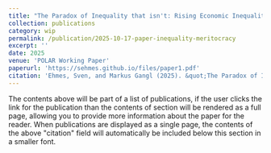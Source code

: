 ```yaml
---
title: "The Paradox of Inequality that isn't: Rising Economic Inequality Depresses and Polarises Citizens' Belief in Meritocracy"
collection: publications
category: wip
permalink: /publication/2025-10-17-paper-inequality-meritocracy
excerpt: ''
date: 2025
venue: 'POLAR Working Paper'
paperurl: 'https://sehmes.github.io/files/paper1.pdf'
citation: 'Ehmes, Sven, and Markus Gangl (2025). &quot;The Paradox of Inequality that isn't: Rising Economic Inequality Depresses and Polarises Citizens' Belief in Meritocracy.&quot; <i>POLAR Working Paper</i> #8.'
---
```

The contents above will be part of a list of publications, if the user clicks the link for the publication than the contents of section will be rendered as a full page, allowing you to provide more information about the paper for the reader. When publications are displayed as a single page, the contents of the above "citation" field will automatically be included below this section in a smaller font.
